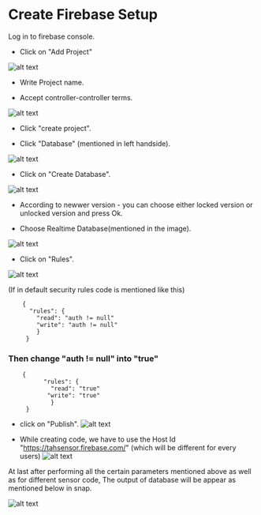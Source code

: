 # Create Firebase Setup
 
 Log in to firebase console.
  
  - Click on "Add Project"
  
  ![alt text](https://github.com/varul29/Raspberry-PI-/blob/master/Add%20project.PNG)
  
  - Write Project name. 
  
  - Accept controller-controller terms.
    
  ![alt text](https://github.com/varul29/Raspberry-PI-/blob/master/Project%20name.PNG)
  
  - Click "create project".
  
  - Click "Database" (mentioned in left handside).
  
  ![alt text](https://github.com/varul29/Raspberry-PI-/blob/master/Database.PNG)
  
  - Click on "Create Database".
  
  ![alt text](https://github.com/varul29/Raspberry-PI-/blob/master/Create%20databse.PNG)
  
  - According to newwer version - you can choose either locked version or unlocked version and press Ok.
  
  - Choose Realtime Database(mentioned in the image).
  
  ![alt text](https://github.com/varul29/Raspberry-PI-/blob/master/Real%20time%20database.PNG)
  
  - Click on "Rules".
  
  ![alt text](https://github.com/varul29/Raspberry-PI-/blob/master/Rules.PNG)
  
  (If in default security rules code is mentioned like this)
      
        {
          "rules": { 
            "read": "auth != null"
            "write": "auth != null"
            }
         }
  ### Then change "auth != null" into "true"
  
        {
              "rules": { 
                "read": "true"
               "write": "true"
                }
         }
         
  - click on "Publish".
  ![alt text](https://github.com/varul29/Raspberry-PI-/blob/master/ruels%20change.PNG)
  
  - While creating code, we have to use the Host Id "https://tahsensor.firebase.com/" (which will be different for every users)
  ![alt text](https://github.com/varul29/Raspberry-PI-/blob/master/hostid.PNG)
  
 At last after performing all the certain parameters mentioned above as well as for different sensor code, 
 The output of database will be appear as mentioned below in snap.
 
  ![alt text](https://github.com/varul29/Raspberry-PI-/blob/master/Sample%20Data.PNG)
 
 
 
      



